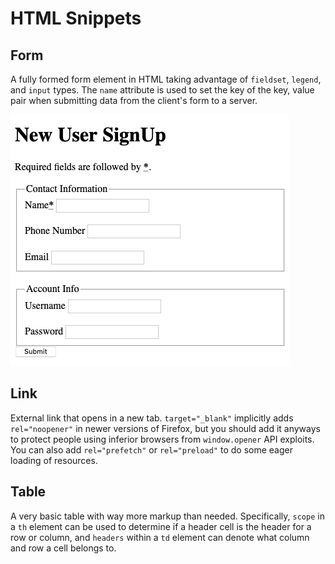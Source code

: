 # HTML Snippets

## Form
A fully formed form element in HTML taking advantage of `fieldset`, `legend`, and `input` types. The `name` attribute is used to set the key of the key, value pair when submitting data from the client's form to a server.

![Full Form Screenshot](screenshots/FullForm.png)

## Link
External link that opens in a new tab. `target="_blank"` implicitly adds `rel="noopener"` in newer versions of Firefox, but you should add it anyways to protect people using inferior browsers from `window.opener` API exploits. You can also add `rel="prefetch"` or `rel="preload"` to do some eager loading of resources.

## Table
A very basic table with way more markup than needed. Specifically, `scope` in a `th` element can be used to determine if a header cell is the header for a row or column, and `headers` within a `td` element can denote what column and row a cell belongs to.